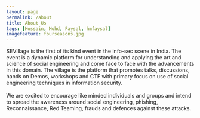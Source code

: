 ```yaml
---
layout: page
permalink: /about
title: About Us
tags: [Hossain, Mohd, Faysal, hmfaysal]
imagefeature: fourseasons.jpg
---
```

SEVillage is the first of its kind event in the info-sec scene in India. The event is a dynamic platform for understanding and applying the art and science of social engineering and come face to face with the advancements in this domain.
The village is the platform that promotes talks, discussions, hands on Demos, workshops and CTF with primary focus on use of social engineering techniques in information security. <br><br>We are excited to encourage like minded individuals and groups and intend to spread the awareness around social engineering, phishing,
Reconnaissance, Red Teaming, frauds and defences against these attacks.